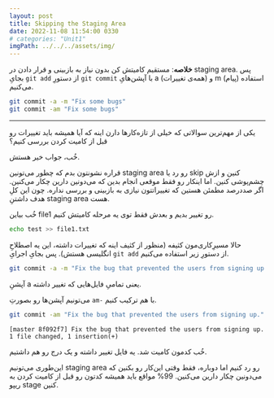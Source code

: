 ```yaml
---
layout: post
title: Skipping the Staging Area
date: 2022-11-08 11:54:00 0330
# categories: "Unit1"
imgPath: ../../../assets/img/
---
```


**خلاصه**: مستقیم کامیتش کن بدون نیاز به بازبینی و قرار دادن در staging area. پس بجایِ `git add` از دستورِ `git commit` با آپشن‌هایِ a (همه‌ی تغییرات) و m (پیام) استفاده می‌کنیم.

```bash
git commit -a -m "Fix some bugs"
git commit -am "Fix some bugs"
```

---

یکی از مهم‌ترین سوالاتی که خیلی از تازه‌کارها دارن اینه که آیا همیشه باید تغییرات رو قبل از کامیت کردن بررسی کنیم؟ 

خُب، جواب خیر هستش.

قراره نشونتون بدم که چطور می‌تونین staging area رو رد یا skip کنین و ازش چشم‌پوشی کنین. اما اینکار رو فقط موقعی انجام بدین که می‌دونین دارین چکار می‌کنین. اگر صددرصد مطمئن هستین که تغییراتتون نیازی به بازبینی و بررسی نداره. چون این کلِ هدف داشتنِ staging area هست. 

خُب بیاین file1 رو تغییر بدیم و بعدش فقط توی یه مرحله کامیتش کنیم.

```bash
echo test >> file1.txt
```

حالا مسیرِ‌کاری‌مون کثیفه (منظور از کثیف اینه که تغییرات داشته، این یه اصطلاحِ انگلیسی هستش). پس بجایِ اجرایِ `git add` از دستورِ زیر استفاده می‌کنیم.

```bash
git commit -a -m "Fix the bug that prevented the users from signing up."
```

آپشنِ a یعنی تمامیِ فایل‌هایی که تغییر داشته. 

می‌تونیم آپشن‌ها رو بصورتِ `am-` با هم ترکیب کنیم.

```bash
git commit -am "Fix the bug that prevented the users from signing up."
```

```
[master 8f092f7] Fix the bug that prevented the users from signing up.
1 file changed, 1 insertion(+)
```

خُب کدمون کامیت شد. یه فایل تغییر داشته و یک درج رو هم داشتیم. 

این‌طوری می‌تونیم staging area رو رد کنیم اما دوباره، فقط وقتی این‌کار رو بکنین که می‌دونین چکار دارین می‌کنین. 99% مواقع باید همیشه کدتون رو قبل از کامیت کردن به ریپو stage کنین.